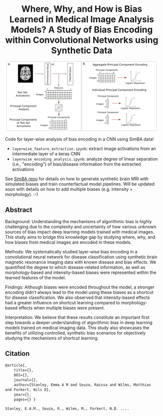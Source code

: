 <div align="center">
  
# Where, Why, and How is Bias Learned in Medical Image Analysis Models? A Study of Bias Encoding within Convolutional Networks using Synthetic Data

</div>

<p align="center">
<img src="figs/methods_fig.png?raw=true" width="600">
</p>

Code for layer-wise analysis of bias encoding in a CNN using SimBA data!

* `layerwise_feature_extraction.ipynb`: extract image activations from an intermediate layer of a keras CNN
* `layerwise_encoding_analysis.ipynb`: analyze degree of linear separation (i.e., "encoding") of bias/disease information from the extracted activations

See [SimBA repo](https://github.com/estanley16/SimBA) for details on how to generate synthetic brain MRI with simulated biases and train counterfactual model pipelines. Will be updated soon with details on how to add multiple biases (e.g. intensity + morphology). :-) 


## Abstract
Background:
Understanding the mechanisms of algorithmic bias is highly challenging due to the complexity and uncertainty of how various unknown sources of bias impact deep learning models trained with medical images. This study aims to bridge this knowledge gap by studying where, why, and how biases from medical images are encoded in these models. 

Methods:
We systematically studied layer-wise bias encoding in a convolutional neural network for disease classification using synthetic brain magnetic resonance imaging data with known disease and bias effects. We quantified the degree to which disease-related information, as well as morphology-based and intensity-based biases were represented within the learned features of the model. 

Findings:
Although biases were encoded throughout the model, a stronger encoding didn’t always lead to the model using these biases as a shortcut for disease classification. We also observed that intensity-based effects had a greater influence on shortcut learning compared to morphology-based effects when multiple biases were present. 

Interpretation:
We believe that these results constitute an important first step towards a deeper understanding of algorithmic bias in deep learning models trained on medical imaging data. This study also showcases the benefits of utilizing controlled, synthetic bias scenarios for objectively studying the mechanisms of shortcut learning. 


## Citation
```
@article{,
	title={},
	DOI={},
	journal={},
	author={Stanley, Emma A M and Souza, Raissa and Wilms, Matthias and Forkert, Nils D},
	year={},
	pages={} }
```
```
Stanley, E.A.M., Souza, R., Wilms, M., Forkert, N.D. ....
```
